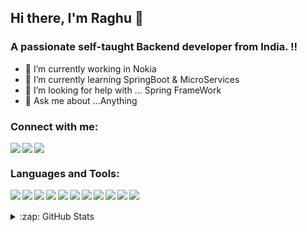 ## Hi there, I'm Raghu 👋


### A passionate self-taught Backend developer from India. !!

- 🔭 I’m currently working in Nokia
- 🌱 I’m currently learning SpringBoot & MicroServices
- 🤔 I’m looking for help with ... Spring FrameWork
- 💬 Ask me about ...Anything

### Connect with me:

<a href="https://www.linkedin.com/in/raghubhogireddy/" target="_blank">
   <img align="left" src="https://img.icons8.com/fluent/30/000000/linkedin.png"/>
 </a>
 <a href="https://twitter.com/RaghuBhogireddy" target="_blank">
   <img align="left" src="https://img.icons8.com/fluent/30/000000/twitter.png"/>
 </a>
 <a href="https://www.instagram.com/raghuram.bhogireddy/" target="_blank">
   <img src="https://img.icons8.com/cute-clipart/30/000000/instagram-new.png"/>
 </a>

<br />

### Languages and Tools:
   
<a href="https://www.oracle.com/in/java/" target="_blank">
   <img align="left" src="https://img.icons8.com/color/30/000000/java-coffee-cup-logo.png"/>
</a>
<a href="https://spring.io/" target="_blank">
   <img align="left" src="https://img.icons8.com/color/30/000000/spring-logo.png"/>
</a>
<a href="https://www.python.org/" target="_blank">
   <img align="left" src="https://img.icons8.com/color/30/000000/python.png"/>
</a>
<a href="https://www.jetbrains.com/idea/" target="_blank">
   <img align="left" src="https://img.icons8.com/color/30/000000/intellij-idea.png"/>
</a>
<a href="https://code.visualstudio.com/" target="_blank">
   <img align="left" src="https://img.icons8.com/fluent/30/000000/visual-studio-code-2019.png"/>
</a>
<a href="https://git-scm.com/" target="_blank">
   <img align="left" src="https://img.icons8.com/color/30/000000/git.png"/>
</a>
<a href="https://about.gitlab.com/" target="_blank">
   <img align="left" src="https://img.icons8.com/color/30/000000/gitlab.png"/>
</a>
<a href="https://github.com/" target="_blank">
   <img align="left" src="https://img.icons8.com/windows/30/000000/github.png"/>
</a>
<a href="https://developer.mozilla.org/en-US/docs/Web/HTML" target="_blank">
   <img align="left" src="https://img.icons8.com/color/30/000000/html-5.png"/>
</a>
<a href="https://developer.mozilla.org/en-US/docs/Web/CSS" target="_blank">
   <img align="left" src="https://img.icons8.com/color/30/000000/css3.png"/>
</a>
<a href="https://developer.mozilla.org/en-US/docs/Web/JavaScript" target="_blank">
   <img align="left" src="https://img.icons8.com/color/30/000000/javascript.png"/>
</a>

<br />
<br />

<details>
  <summary>:zap: GitHub Stats</summary>
   <img  align="left" alt="Raghu's github stats" src="https://github-readme-stats-theta-rosy.vercel.app/api?username=RaghuBhogireddy&show_icons=true&hide_border=true" />
</details>


